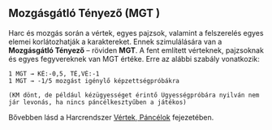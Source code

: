 ## Mozgásgátló Tényező (MGT )

Harc és mozgás során a vértek, egyes pajzsok, valamint a felszerelés egyes elemei korlátozhatják a karaktereket. Ennek szimulálására van a **Mozgásgátló Tényező** – röviden **MGT**. A fent említett vérteknek, pajzsoknak és egyes fegyvereknek van MGT értéke. Erre az alábbi szabály vonatkozik:

```
1 MGT → KÉ:-0,5, TÉ,VÉ:-1
1 MGT → -1/5 mozgást igénylő képzettségpróbákra
```
    (KM dönt, de például kézügyességet érintő Ügyességpróbára nyilván nem jár levonás, ha nincs páncélkesztyűben a játékos)

Bővebben lásd a Harcrendszer  [Vértek, Páncélok](058_vertek_pancelok.md) fejezetében.